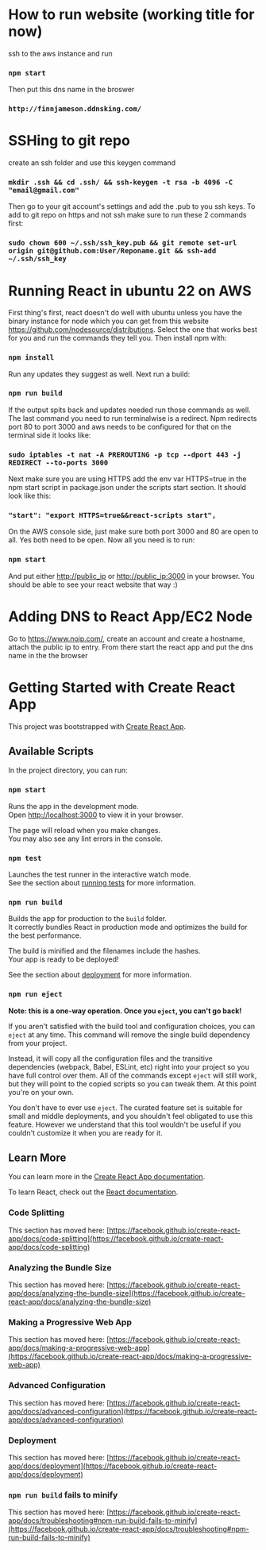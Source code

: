 # How to run website (working title for now) 

ssh to the aws instance and run 

### `npm start`

Then put this dns name in the broswer

### `http://finnjameson.ddnsking.com/`

# SSHing to git repo

create an ssh folder and use this keygen command

### `mkdir .ssh && cd .ssh/ && ssh-keygen -t rsa -b 4096 -C "email@gmail.com"`

Then go to your git account's settings and add the .pub to you ssh keys. To add to git repo on https and not ssh make sure to run these 2 commands first:

### `sudo chown 600 ~/.ssh/ssh_key.pub && git remote set-url origin git@github.com:User/Reponame.git && ssh-add ~/.ssh/ssh_key`

# Running React in ubuntu 22 on AWS
First thing's first, react doesn't do well with ubuntu unless you have the binary instance for node which you can get from this website https://github.com/nodesource/distributions.  Select the one that works best for you and run the commands they tell you.  Then install npm with: 

### `npm install`

Run any updates they suggest as well.  Next run a build:

### `npm run build`

If the output spits back and updates needed run those commands as well.  The last command you need to run terminalwise is a redirect.  Npm redirects port 80 to port 3000 and aws needs to be configured for that on the terminal side it looks like:

### `sudo iptables -t nat -A PREROUTING -p tcp --dport 443 -j REDIRECT --to-ports 3000`

Next make sure you are using HTTPS add the env var HTTPS=true in the npm start script in package.json under the scripts start section.  It should look like this:

### `"start": "export HTTPS=true&&react-scripts start",`

On the AWS console side, just make sure both port 3000 and 80 are open to all.  Yes both need to be open.  Now all you need is to run:

### `npm start`

And put either <http://public_ip> or <http://public_ip:3000> in your browser.  You should be able to see your react website that way :)

# Adding DNS to React App/EC2 Node

Go to https://www.noip.com/, create an account and create a hostname, attach the public ip to entry.  From there start the react app and put the dns name in the the browser 

# Getting Started with Create React App

This project was bootstrapped with [Create React App](https://github.com/facebook/create-react-app).

## Available Scripts

In the project directory, you can run:

### `npm start`

Runs the app in the development mode.\
Open [http://localhost:3000](http://localhost:3000) to view it in your browser.

The page will reload when you make changes.\
You may also see any lint errors in the console.

### `npm test`

Launches the test runner in the interactive watch mode.\
See the section about [running tests](https://facebook.github.io/create-react-app/docs/running-tests) for more information.

### `npm run build`

Builds the app for production to the `build` folder.\
It correctly bundles React in production mode and optimizes the build for the best performance.

The build is minified and the filenames include the hashes.\
Your app is ready to be deployed!

See the section about [deployment](https://facebook.github.io/create-react-app/docs/deployment) for more information.

### `npm run eject`

**Note: this is a one-way operation. Once you `eject`, you can't go back!**

If you aren't satisfied with the build tool and configuration choices, you can `eject` at any time. This command will remove the single build dependency from your project.

Instead, it will copy all the configuration files and the transitive dependencies (webpack, Babel, ESLint, etc) right into your project so you have full control over them. All of the commands except `eject` will still work, but they will point to the copied scripts so you can tweak them. At this point you're on your own.

You don't have to ever use `eject`. The curated feature set is suitable for small and middle deployments, and you shouldn't feel obligated to use this feature. However we understand that this tool wouldn't be useful if you couldn't customize it when you are ready for it.

## Learn More

You can learn more in the [Create React App documentation](https://facebook.github.io/create-react-app/docs/getting-started).

To learn React, check out the [React documentation](https://reactjs.org/).

### Code Splitting

This section has moved here: [https://facebook.github.io/create-react-app/docs/code-splitting](https://facebook.github.io/create-react-app/docs/code-splitting)

### Analyzing the Bundle Size

This section has moved here: [https://facebook.github.io/create-react-app/docs/analyzing-the-bundle-size](https://facebook.github.io/create-react-app/docs/analyzing-the-bundle-size)

### Making a Progressive Web App

This section has moved here: [https://facebook.github.io/create-react-app/docs/making-a-progressive-web-app](https://facebook.github.io/create-react-app/docs/making-a-progressive-web-app)

### Advanced Configuration

This section has moved here: [https://facebook.github.io/create-react-app/docs/advanced-configuration](https://facebook.github.io/create-react-app/docs/advanced-configuration)

### Deployment

This section has moved here: [https://facebook.github.io/create-react-app/docs/deployment](https://facebook.github.io/create-react-app/docs/deployment)

### `npm run build` fails to minify

This section has moved here: [https://facebook.github.io/create-react-app/docs/troubleshooting#npm-run-build-fails-to-minify](https://facebook.github.io/create-react-app/docs/troubleshooting#npm-run-build-fails-to-minify)
